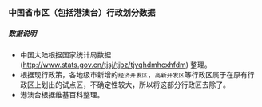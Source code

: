### 中国省市区（包括港澳台）行政划分数据
##### 数据说明
- 中国大陆根据国家统计局数据(http://www.stats.gov.cn/tjsj/tjbz/tjyqhdmhcxhfdm) 整理。
- 根据现行政策，各地级市新增的`经济开发区`，`高新开发区`等行政区属于在原有行政区上划出的试点区，不确定性较大，所以将这部分行政区去除了。
- 港澳台根据维基百科整理。
